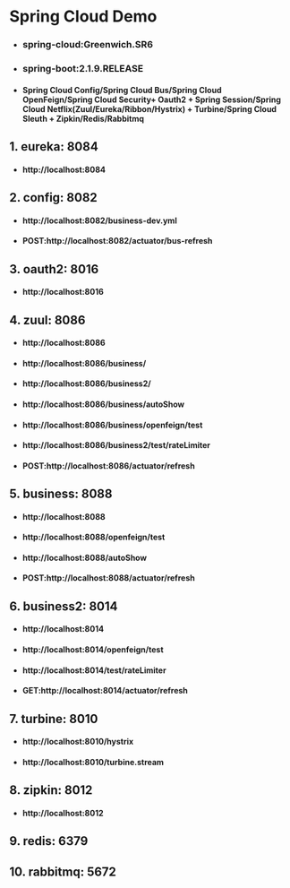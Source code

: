 # Spring Cloud Demo
- ### spring-cloud:Greenwich.SR6
- ### spring-boot:2.1.9.RELEASE
- #### Spring Cloud Config/Spring Cloud Bus/Spring Cloud OpenFeign/Spring Cloud Security+ Oauth2 + Spring Session/Spring Cloud Netflix(Zuul/Eureka/Ribbon/Hystrix) + Turbine/Spring Cloud Sleuth + Zipkin/Redis/Rabbitmq

## 1. eureka:      8084
- #### http://localhost:8084

## 2. config:      8082
- #### http://localhost:8082/business-dev.yml
- #### POST:http://localhost:8082/actuator/bus-refresh

## 3. oauth2:      8016   
- #### http://localhost:8016

## 4. zuul:     8086
- #### http://localhost:8086
- #### http://localhost:8086/business/
- #### http://localhost:8086/business2/
- #### http://localhost:8086/business/autoShow
- #### http://localhost:8086/business/openfeign/test
- #### http://localhost:8086/business2/test/rateLimiter
- #### POST:http://localhost:8086/actuator/refresh

## 5. business:    8088
- #### http://localhost:8088
- #### http://localhost:8088/openfeign/test
- #### http://localhost:8088/autoShow
- #### POST:http://localhost:8088/actuator/refresh

## 6. business2:   8014
- #### http://localhost:8014
- #### http://localhost:8014/openfeign/test
- #### http://localhost:8014/test/rateLimiter
- #### GET:http://localhost:8014/actuator/refresh

## 7. turbine:     8010
- #### http://localhost:8010/hystrix
- #### http://localhost:8010/turbine.stream

## 8. zipkin:         8012
- #### http://localhost:8012

## 9. redis:         6379

## 10. rabbitmq:         5672
